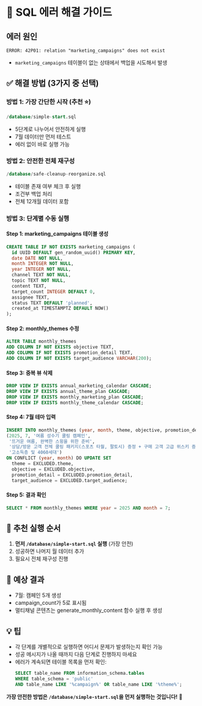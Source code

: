 # 🚨 SQL 에러 해결 가이드

## 에러 원인
`ERROR: 42P01: relation "marketing_campaigns" does not exist`
- `marketing_campaigns` 테이블이 없는 상태에서 백업을 시도해서 발생

## ✅ 해결 방법 (3가지 중 선택)

### 방법 1: **가장 간단한 시작** (추천 ⭐)
```sql
/database/simple-start.sql
```
- 5단계로 나누어서 안전하게 실행
- 7월 데이터만 먼저 테스트
- 에러 없이 바로 실행 가능

### 방법 2: **안전한 전체 재구성**
```sql
/database/safe-cleanup-reorganize.sql
```
- 테이블 존재 여부 체크 후 실행
- 조건부 백업 처리
- 전체 12개월 데이터 포함

### 방법 3: **단계별 수동 실행**

#### Step 1: marketing_campaigns 테이블 생성
```sql
CREATE TABLE IF NOT EXISTS marketing_campaigns (
  id UUID DEFAULT gen_random_uuid() PRIMARY KEY,
  date DATE NOT NULL,
  month INTEGER NOT NULL,
  year INTEGER NOT NULL,
  channel TEXT NOT NULL,
  topic TEXT NOT NULL,
  content TEXT,
  target_count INTEGER DEFAULT 0,
  assignee TEXT,
  status TEXT DEFAULT 'planned',
  created_at TIMESTAMPTZ DEFAULT NOW()
);
```

#### Step 2: monthly_themes 수정
```sql
ALTER TABLE monthly_themes 
ADD COLUMN IF NOT EXISTS objective TEXT,
ADD COLUMN IF NOT EXISTS promotion_detail TEXT,
ADD COLUMN IF NOT EXISTS target_audience VARCHAR(200);
```

#### Step 3: 중복 뷰 삭제
```sql
DROP VIEW IF EXISTS annual_marketing_calendar CASCADE;
DROP VIEW IF EXISTS annual_theme_plan CASCADE;
DROP VIEW IF EXISTS monthly_marketing_plan CASCADE;
DROP VIEW IF EXISTS monthly_theme_calendar CASCADE;
```

#### Step 4: 7월 테마 입력
```sql
INSERT INTO monthly_themes (year, month, theme, objective, promotion_detail, target_audience) VALUES
(2025, 7, '여름 성수기 쿨링 캠페인', 
 '뜨거운 여름, 완벽한 스윙을 위한 준비', 
 '상담/방문 고객 전체 쿨링 패키지(스포츠 타월, 팔토시) 증정 + 구매 고객 고급 위스키 증정',
 '고소득층 및 4060세대')
ON CONFLICT (year, month) DO UPDATE SET
  theme = EXCLUDED.theme,
  objective = EXCLUDED.objective,
  promotion_detail = EXCLUDED.promotion_detail,
  target_audience = EXCLUDED.target_audience;
```

#### Step 5: 결과 확인
```sql
SELECT * FROM monthly_themes WHERE year = 2025 AND month = 7;
```

## 📌 추천 실행 순서

1. **먼저 `/database/simple-start.sql` 실행** (가장 안전)
2. 성공하면 나머지 월 데이터 추가
3. 필요시 전체 재구성 진행

## 🎯 예상 결과
- 7월: 캠페인 5개 생성
- campaign_count가 5로 표시됨
- 멀티채널 콘텐츠는 generate_monthly_content 함수 실행 후 생성

## 💡 팁
- 각 단계를 개별적으로 실행하면 어디서 문제가 발생하는지 확인 가능
- 성공 메시지가 나올 때까지 다음 단계로 진행하지 마세요
- 에러가 계속되면 테이블 목록을 먼저 확인:
  ```sql
  SELECT table_name FROM information_schema.tables 
  WHERE table_schema = 'public' 
  AND table_name LIKE '%campaign%' OR table_name LIKE '%theme%';
  ```

**가장 안전한 방법은 `/database/simple-start.sql`을 먼저 실행하는 것입니다!** 🚀